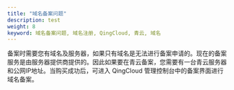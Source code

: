 ```yaml
---
title: "域名备案问题"
description: test
weight: 8
keyword: 域名备案问题, 域名注册, QingCloud, 青云, 域名
---
```




备案时需要您有域名及服务器，如果只有域名是无法进行备案申请的。现在的备案服务是由服务器提供商提供的。因此如果要在青云备案，您需要有一台青云服务器和公网IP地址。当购买成功后，可进入 QingCloud 管理控制台中的备案界面进行域名备案。



